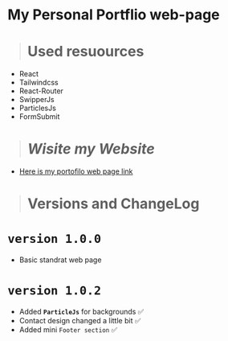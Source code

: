 # My Personal Portflio web-page
># Used resuources
 - React
 - Tailwindcss
 - React-Router
 - SwipperJs
 - ParticlesJs
 - FormSubmit
># *Wisite my Website*
 - [Here is my portofilo web page link](https://azizportofilio.netlify.app/)
># Versions and ChangeLog
 # `version 1.0.0`
 - Basic standrat web page
 # `version 1.0.2`
 - Added **`ParticleJs`** for backgrounds ✅
 - Contact design changed a little bit ✅
 - Added mini `Footer section` ✅
 
